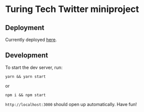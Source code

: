 # Turing Tech Twitter miniproject

## Deployment
Currently deployed [here](https://turing-twitter.filipdrgon.now.sh).

## Development
To start the dev server, run:
```shell
yarn && yarn start
```
or
```shell
npm i && npm start
```
`http://localhost:3000` should open up automatically. Have fun!
